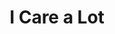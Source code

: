 ---
title: "I Care a Lot"
year: 2020
rating: 2.5
stars: "★★½"
rewatched: false
permalink: "i-care-a-lot"
watched_on: 2021-04-11
---